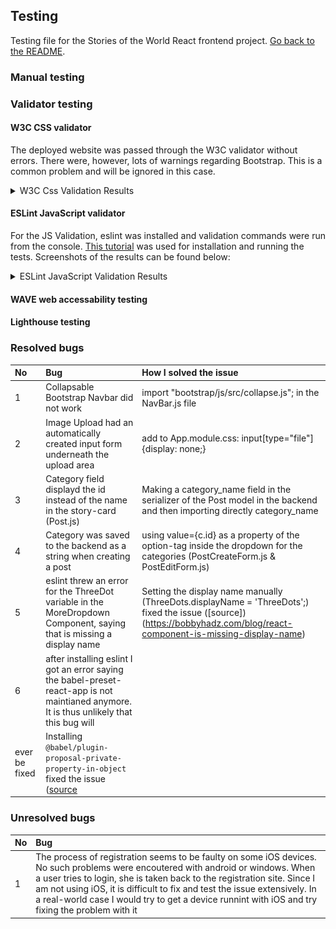 ## Testing

Testing file for the Stories of the World React frontend project. [Go back to the README](README.md).

### Manual testing

### Validator testing

#### W3C CSS validator

The deployed website was passed through the W3C validator without errors. There were, however, lots of warnings regarding Bootstrap. This is a common problem and will be ignored in this case.
<details><summary>W3C Css Validation Results</summary>
<img src="readme_assets/testing_css.PNG">
</details>

#### ESLint JavaScript validator

For the JS Validation, eslint was installed and validation commands were run from the console. [This tutorial](https://gist.github.com/ianmeigh/8e603b91a38d7829d959402bfcf29d3d) was used for installation and running the tests. Screenshots of the results can be found below:
<details><summary>ESLint JavaScript Validation Results</summary>
<img src="readme_assets/Eslint_results_1.PNG">
  And after fixing some errors on the Profiles page:
<img src="readme_assets/Eslint_results_2.PNG">
</details>

#### WAVE web accessability testing

#### Lighthouse testing

### Resolved bugs

| No | Bug | How I solved the issue |
| :--- | :--- | :--- |
| 1 | Collapsable Bootstrap Navbar did not work | import "bootstrap/js/src/collapse.js"; in the NavBar.js file |
| 2 | Image Upload had an automatically created input form underneath the upload area |  add to App.module.css: input[type="file"] {display: none;} |
| 3 | Category field displayd the id instead of the name in the story-card (Post.js) | Making a category_name field in the serializer of the Post model in the backend and then importing directly category_name |
| 4 | Category was saved to the backend as a string when creating a post | using value={c.id} as a property of the option-tag inside the dropdown for the categories (PostCreateForm.js & PostEditForm.js) |
| 5 | eslint threw an error for the ThreeDot variable in the MoreDropdown Component, saying that is missing a display name  | Setting the display name manually (ThreeDots.displayName = 'ThreeDots';) fixed the issue ([source])(https://bobbyhadz.com/blog/react-component-is-missing-display-name) |
| 6 | after installing eslint I got an error saying the babel-preset-react-app is not maintianed anymore. It is thus unlikely that this bug will
ever be fixed | Installing `@babel/plugin-proposal-private-property-in-object` fixed the issue ([source](https://stackoverflow.com/questions/76435306/babel-preset-react-app-is-importing-the-babel-plugin-proposal-private-propert) |

### Unresolved bugs

| No | Bug | 
| :--- | :--- |
| 1 | The process of registration seems to be faulty on some iOS devices. No such problems were encoutered with android or windows. When a user tries to login, she is taken back to the registration site. Since I am not using iOS, it is difficult to fix and test the issue extensively. In a real-world case I would try to get a device runnint with iOS and try fixing the problem with it |
